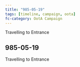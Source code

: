 ```yaml
---
title: "985-05-19"
tags: [timeline, campaign, oota]
fc-category: OotA Campaign
---
```

<span class='ob-timelines'
	data-date='985-05-19-00'
	data-title='Campaign: NAGA Adventures'
	data-class='orange'> Travelling to Entrance </span>
## 985-05-19
Travelling to Entrance
